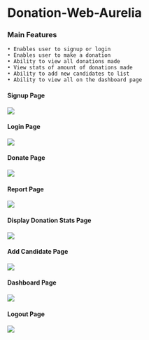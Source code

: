 # Donation-Web-Aurelia

### Main Features

    • Enables user to signup or login
    • Enables user to make a donation
    • Ability to view all donations made
    • View stats of amount of donations made
    • Ability to add new candidates to list
    • Ability to view all on the dashboard page

#### Signup Page
<img src="http://res.cloudinary.com/cloud101/image/upload/v1511814450/signup_y4djgm.png"/>

#### Login Page
<img src="http://res.cloudinary.com/cloud101/image/upload/v1511814449/login_biligz.png"/> 

#### Donate Page
<img src="http://res.cloudinary.com/cloud101/image/upload/v1511814449/donate_awre4w.png"/>

#### Report Page
<img src="http://res.cloudinary.com/cloud101/image/upload/v1511814449/report_xfyqkm.png"/>

#### Display Donation Stats Page
<img src="http://res.cloudinary.com/cloud101/image/upload/v1511814450/stats_lmd8od.png"/>

#### Add Candidate Page
<img src="http://res.cloudinary.com/cloud101/image/upload/v1511814449/candidates_c43tjj.png"/>

#### Dashboard Page
<img src="http://res.cloudinary.com/cloud101/image/upload/v1511814449/dashboard_oxfko9.png"/>

#### Logout Page
<img src="http://res.cloudinary.com/cloud101/image/upload/v1511814449/logout_cabi1l.png"/>
